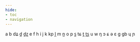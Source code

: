 ```yaml
---
hide:
- toc
- navigation
---
```

a
b
dʑ
d̪
d̪z̪
e
f
h
i
j
k
kp
l̪
m
n̪
o
p
s̪
tɕ
t̪
t̪s̪
u
w
ŋ
ɔ
ɕ
ə
ɛ
ɡ
ɡb
ɥ
ɲ
